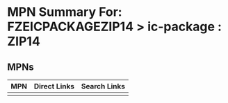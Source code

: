 



# MPN Summary For: FZEICPACKAGEZIP14 > ic-package : ZIP14

## MPNs
  

|MPN|Direct Links|Search Links|
| :--- | :--- | :--- |
||||
